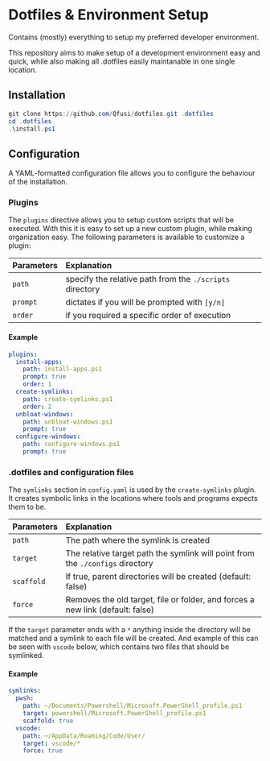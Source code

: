 # Dotfiles & Environment Setup

Contains (mostly) everything to setup my preferred developer environment.

This repository aims to make setup of a development environment easy and quick, while also making all .dotfiles easily maintanable in one single location.

## Installation

```powershell
git clone https://github.com/Qfusi/dotfiles.git .dotfiles
cd .dotfiles
.\install.ps1
```

## Configuration

A YAML-formatted configuration file allows you to configure the behaviour of the installation.

### Plugins

The `plugins` directive allows you to setup custom scripts that will be executed. With this it is easy to set up a new custom plugin, while making organization easy. The following parameters is available to customize a plugin:

| Parameters | Explanation                                              |
| :--------- | :------------------------------------------------------- |
| `path`     | specify the relative path from the `./scripts` directory |
| `prompt`   | dictates if you will be prompted with `[y/n]`            |
| `order`    | if you required a specific order of execution            |

#### Example

```yaml
plugins:
  install-apps:
    path: install-apps.ps1
    prompt: true
    order: 1
  create-symlinks:
    path: create-symlinks.ps1
    order: 2
  unbloat-windows:
    path: unbloat-windows.ps1
    prompt: true
  configure-windows:
    path: configure-windows.ps1
    prompt: true
```

### .dotfiles and configuration files

The `symlinks` section in `config.yaml` is used by the `create-symlinks` plugin. It creates symbolic links in the locations where tools and programs expects them to be.

| Parameters | Explanation                                                                    |
| :--------- | :----------------------------------------------------------------------------- |
| `path`     | The path where the symlink is created                                          |
| `target`   | The relative target path the symlink will point from the `./configs` directory |
| `scaffold` | If true, parent directories will be created (default: false)                   |
| `force`    | Removes the old target, file or folder, and forces a new link (default: false) |

If the `target` parameter ends with a `*` anything inside the directory will be matched and a symlink to each file will be created. And example of this can be seen with `vscode` below, which contains two files that should be symlinked.

#### Example

```yaml
symlinks:
  pwsh:
    path: ~/Documents/Powershell/Microsoft.PowerShell_profile.ps1
    target: powershell/Microsoft.PowerShell_profile.ps1
    scaffold: true
  vscode:
    path: ~/AppData/Roaming/Code/User/
    target: vscode/*
    force: true
```
